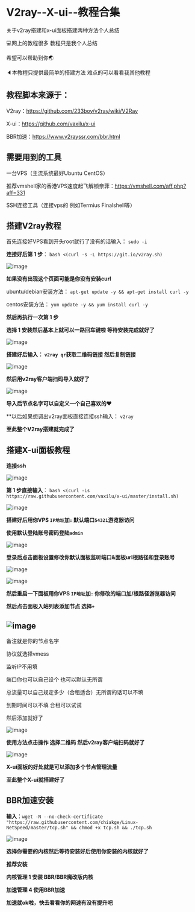 # V2ray--X-ui--教程合集
关于v2ray搭建和x-ui面板搭建两种方法个人总结

💻网上的教程很多  教程只是我个人总结

希望可以帮助到你🌏

🔈本教程只提供最简单的搭建方法  难点的可以看看我其他教程

教程脚本来源于：
-------------------
V2ray：https://github.com/233boy/v2ray/wiki/V2Ray

X-ui：https://github.com/vaxilu/x-ui

BBR加速：https://www.v2rayssr.com/bbr.html

需要用到的工具
-----------------------
一台VPS（主流系统最好Ubuntu  CentOS）

推荐vmshell家的香港VPS速度起飞解锁奈菲：https://vmshell.com/aff.php?aff=331

SSH连接工具（连接vps的   例如Termius    Finalshell等）

搭建V2ray教程
----------------------
首先连接好VPS看到开头root就行了没有的话输入：
`sudo -i`

**连接好后第 1 步**：
`bash <(curl -s -L https://git.io/v2ray.sh)`

![image](https://user-images.githubusercontent.com/94978556/145370208-7ebe3155-eb30-46fd-9802-828953077890.png)

**如果没有出现这个页面可能是你没有安装curl**

ubuntu/debian安装方法：
`apt-get update -y && apt-get install curl -y`

centos安装方法：
`yum update -y && yum install curl -y`

**然后再执行一次第 1 步**

**选择 1 安装然后基本上就可以一路回车键啦  等待安装完成就好了**

![image](https://user-images.githubusercontent.com/94978556/145371470-061cd5f6-2e7a-4577-95e7-41de54183375.png)

**搭建好后输入：
`v2ray qr`获取二维码链接  然后复制链接**

![image](https://user-images.githubusercontent.com/94978556/145372559-a315496f-b765-4fb9-ae63-76f08e8c85a3.png)

**然后用v2ray客户端扫码导入就好了**

![image](https://user-images.githubusercontent.com/94978556/145372904-d38dc4d7-c112-47a0-830f-2a2c85422d17.png)

**导入后节点名字可以自定义一个自己喜欢的❤**

**以后如果想调出v2ray面板直接连接ssh输入： `v2ray`

**至此整个V2ray搭建就完成了**

搭建X-ui面板教程
-------------------------------------
**连接ssh**

![image](https://user-images.githubusercontent.com/94978556/145374448-33efbce4-4a01-4441-82b4-f795853bd345.png)

**第 1 步直接输入**：
`bash <(curl -Ls https://raw.githubusercontent.com/vaxilu/x-ui/master/install.sh)`

![image](https://user-images.githubusercontent.com/94978556/145375231-25379ff2-e8ac-46cb-b822-9a326bcea744.png)

**搭建好后用你VPS `IP地址`加`:` 默认端口`54321`游览器访问**

**使用默认登陆账号密码登陆`admin`**

![image](https://user-images.githubusercontent.com/94978556/145376064-44cedb27-920b-4e94-948b-489ddf07fbee.png)

**登录后点击面板设置修改你默认面板监听端口&面板url根路径和登录账号**

![image](https://user-images.githubusercontent.com/94978556/145377323-9dc8e08c-349b-46c4-b5cd-ac9627474b3b.png)

![image](https://user-images.githubusercontent.com/94978556/145377241-d36a839b-a496-421c-9f4f-29979369c6c2.png)

**然后重启一下面板用你VPS `IP地址`加`:` 你修改的端口加/根路径游览器访问**

**然后点击面板入站列表添加节点  选择`+`**

![image](https://user-images.githubusercontent.com/94978556/145378123-d11c6d17-8081-49ac-9cc0-0d4076b41116.png)
---------------------------------------------------
备注就是你的节点名字

协议就选择vmess

监听IP不用填

端口你也可以自己设个 也可以默认无所谓

总流量可以自己规定多少（合租适合）无所谓的话可以不填

到期时间可以不填  合租可以试试

然后添加就好了

![image](https://user-images.githubusercontent.com/94978556/145378385-899d7964-2074-4c52-8051-83401f4ff51f.png)

**使用方法点击操作  选择二维码  然后v2ray客户端扫码就好了**

![image](https://user-images.githubusercontent.com/94978556/145379827-5e2ee9f0-c785-482a-8b1f-394fd977f2ba.png)

**X-ui面板的好处就是可以添加多个节点管理流量**

**至此整个X-ui就搭建好了**

BBR加速安装
---------------------------------
**输入**：`wget -N --no-check-certificate "https://raw.githubusercontent.com/chiakge/Linux-NetSpeed/master/tcp.sh" && chmod +x tcp.sh && ./tcp.sh`

![image](https://user-images.githubusercontent.com/94978556/145380739-3fbc2210-a1fa-4a8a-8096-e740152855cd.png)

**选择你需要的内核然后等待安装好后使用你安装的内核就好了**

**推荐安装**

**内核管理 1 安装 BBR/BBR魔改版内核**

**加速管理 4 使用BBR加速**

**加速就ok啦，快去看看你的网速有没有提升吧**
